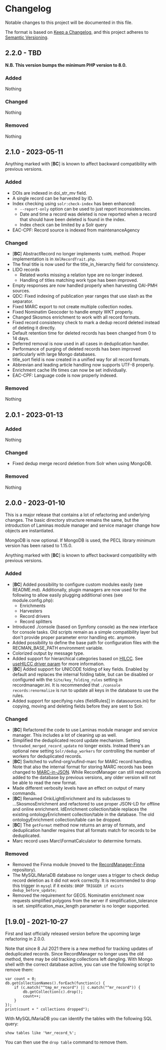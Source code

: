 # Changelog

Notable changes to this project will be documented in this file.

The format is based on [Keep a Changelog](https://keepachangelog.com/en/1.0.0/),
and this project adheres to [Semantic Versioning](https://semver.org/spec/v2.0.0.html).

## 2.2.0 - TBD

**N.B. This version bumps the minimum PHP version to 8.0.**

### Added

Nothing

### Changed

Nothing

### Removed

Nothing


## 2.1.0 - 2023-05-11

Anything marked with [**BC**] is known to affect backward compatibility with previous versions.

### Added

- DOIs are indexed in doi_str_mv field.
- A single record can be harvested by ID.
- Index checking using `solr:check-index` has been enhanced:
    - `--report-only` option can be used to just report inconsistencies.
    - Date and time a record was deleted is now reported when a record that should have been deleted is found in the index.
    - Index check can be limited by a Solr query
- EAC-CPF: Record source is indexed from maintenanceAgency


### Changed

- [**BC**] AbstractRecord no longer implements `toXML` method. Proper implementation is in `XmlRecordTrait.php`.
- The final title is now used for the title_in_hierarchy field for consistency.
- LIDO records
    - Related works missing a relation type are no longer indexed.
    - Handling of titles matching work type has been improved.
- Empty responses are now handled properly when harvesting OAI-PMH sources.
- QDC: Fixed indexing of publication year ranges that use slash as the separator.
- Fixed MARC export to not create multiple collection nodes.
- Fixed Nominatim Geocoder to handle empty WKT properly.
- Changed Skosmos enrichment to work with all record formats.
- Fixed record consistency check to mark a dedup record deleted instead of deleting it directly.
- Default retention time for deleted records has been changed from 0 to 14 days.
- Deferred removal is now used in all cases in deduplication handler.
- Performance of purging of deleted records has been improved particularly with large Mongo databases.
- title_sort field is now created in a unified way for all record formats.
- Abbrevian and leading article handling now supports UTF-8 properly.
- Enrichment cache life times can now be set individually.
- EAC-CPF: Language code is now properly indexed.


### Removed

Nothing


## 2.0.1 - 2023-01-13

### Added

Nothing

### Changed

- Fixed dedup merge record deletion from Solr when using MongoDB.

### Removed

Nothing

## 2.0.0 - 2023-01-10

This is a major release that contains a lot of refactoring and underlying changes. The basic directory structure remains the same, but the introduction of Laminas module manager and service manager change how objects are instantiated.

MongoDB is now optional. If MongoDB is used, the PECL library minimum version has been raised to 1.15.0.

Anything marked with [**BC**] is known to affect backward compatibility with previous versions.

### Added

- [**BC**] Added possibility to configure custom modules easily (see README.md). Additionally, plugin managers are now used for the following to allow easily plugging additional ones (see module.config.php):
  - Enrichments
  - Harvesters
  - Record drivers
  - Record splitters
- Introduced ./console (based on Symfony console) as the new interface for console tasks. Old scripts remain as a simple compatibility layer but don't provide proper parameter error handling etc. anymore.
- Added possibility to define the base path for configuration files with the RECMAN_BASE_PATH environment variable.
- Colorized output by message type.
- Added support for hierarchical categories based on [HILCC](https://www1.columbia.edu/sec/cu/libraries/bts/hilcc/). See [useHILCC driver param](https://github.com/NatLibFi/RecordManager/wiki/Data-Source-Configuration#possible-settings-for-driverparams) for more information.
- [**BC**] Added support for UNICODE folding of key fields. Enabled by default and replaces the internal folding table, but can be disabled or configured with the `Site/key_folding_rules` setting in recordmanager.ini. It is recommended that `./console records:renormalize` is run to update all keys in the database to use the rules.
- Added support for specifying rules (fieldRules[] in datasources.ini) for copying, moving and deleting fields before they are sent to Solr.

### Changed

- [**BC**] Refactored the code to use Laminas module manager and service manager. This includes a lot of cleaning up as well.
- Simplified the deduplicated record update mechanism. Setting `threaded_merged_record_update` no longer exists. Instead there's an optional new setting `Solr/dedup_workers` for controlling the number of workers for deduplicated records.
- [**BC**] Switched to vufind-org/vufind-marc for MARC record handling. Note that also the internal format for storing MARC records has been changed to [MARC-in-JSON](https://web.archive.org/web/20151112001548/http://dilettantes.code4lib.org/blog/2010/09/a-proposal-to-serialize-marc-in-json/). While RecordManager can still read records added to the database by previous versions, any older version will not be able to read the new format.
- Made different verbosity levels have an effect on output of many commands.
- [**BC**] Renamed OnkiLightEnrichment and its subclasses to ...SkosmosEnrichment and refactored to use proper JSON-LD for offline and online enrichment. ldEnrichment collection/table replaces the existing ontologyEnrichment collection/table in the database. The old ontologyEnrichment collection/table can be dropped.
- [**BC**] The `getFormat` method now returns an array of formats, and deduplication handler requires that all formats match for records to be deduplicated.
- Marc record uses Marc\FormatCalculator to determine formats.

### Removed

- Removed the Finna module (moved to the [RecordManager-Finna](https://github.com/NatLibFi/RecordManager-Finna) repository).
- The MySQL/MariaDB database no longer uses a trigger to check dedup record deletion as it did not work correctly. It is recommended to drop this trigger in `mysql` if it exists: `DROP TRIGGER if exists dedup_before_update;`
- Removed the requirement for GEOS. Nominatim enrichment now requests simplified polygons from the server if simplification_tolerance is set. simplification_max_length parameter is no longer supported.

## [1.9.0] - 2021-10-27

First and last officially released version before the upcoming large refactoring in 2.0.0.

Note that since 8 Jul 2021 there is a new method for tracking updates of deduplicated records. Since RecordManager no longer uses the old method, there may be old tracking collections left dangling. With Mongo shell with the correct database active, you can use the following script to remove them:

    var count = 0;
    db.getCollectionNames().forEach(function(c) {
        if (c.match("^tmp_mr_record") || c.match("^mr_record")) {
            db.getCollection(c).drop();
            count++;
        }
    });
    print(count + " collections dropped");

With MySQL/MariaDB you can identify the tables with the following SQL query:

    show tables like '%mr_record_%';

You can then use the `drop table` command to remove them.



